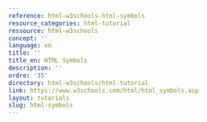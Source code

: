 ```yaml
---
reference: html-w3schools-html-symbols
resource_categories: html-tutorial
ressource: html-w3schools
concept: ''
language: en
title: ''
title_en: HTML Symbols
description: ''
ordre: '35'
directory: html-w3schools/html-tutorial
link: https://www.w3schools.com/html/html_symbols.asp
layout: tutorials
slug: html-symbols
---
```


